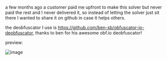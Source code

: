 a few months ago a customer paid me upfront to make this solver but never paid the rest and I never delivered it, so instead of letting the solver just sit there I wanted to share it on github in case it helps others.

the deobfuscator I use is https://github.com/ben-sb/obfuscator-io-deobfuscator, thanks to ben for his awesome obf.io deobfuscator!


preview:

![image](https://github.com/user-attachments/assets/7b3a6047-1925-44fb-96bc-57db7530ab40)
